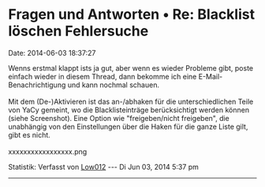 Fragen und Antworten • Re: Blacklist löschen Fehlersuche
========================================================

Date: 2014-06-03 18:37:27

Wenns erstmal klappt ists ja gut, aber wenn es wieder Probleme gibt,
poste einfach wieder in diesem Thread, dann bekomme ich eine
E-Mail-Benachrichtigung und kann nochmal schauen.\
\
Mit dem (De-)Aktivieren ist das an-/abhaken für die unterschiedlichen
Teile von YaCy gemeint, wo die Blacklisteinträge berücksichtigt werden
können (siehe Screenshot). Eine Option wie \"freigeben/nicht
freigeben\", die unabhängig von den Einstellungen über die Haken für die
ganze Liste gilt, gibt es nicht.\
\
xxxxxxxxxxxxxxxxx.png

Statistik: Verfasst von
[Low012](http://forum.yacy-websuche.de/memberlist.php?mode=viewprofile&u=62)
--- Di Jun 03, 2014 5:37 pm

------------------------------------------------------------------------
